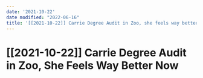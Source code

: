 ```yaml
---
date: '2021-10-22'
date modified: "2022-06-16"
title: '[[2021-10-22]] Carrie Degree Audit in Zoo, she feels way better now'
---
```


# [[2021-10-22]] Carrie Degree Audit in Zoo, She Feels Way Better Now
